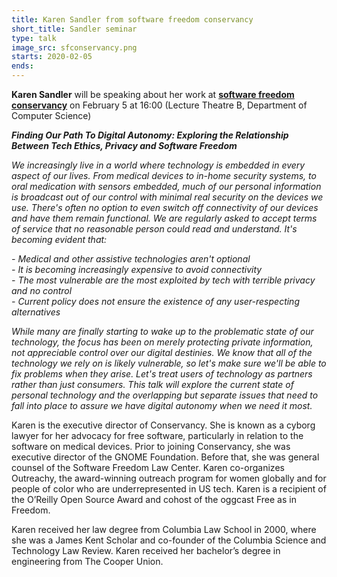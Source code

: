 ```yaml
---
title: Karen Sandler from software freedom conservancy
short_title: Sandler seminar
type: talk
image_src: sfconservancy.png
starts: 2020-02-05
ends:
---
```


**Karen Sandler** will be speaking about her work at [**software freedom conservancy**](https://sfconservancy.org/) on February 5 at 16:00
(Lecture Theatre B, Department of Computer Science)

***Finding Our Path To Digital Autonomy: Exploring the Relationship Between Tech Ethics, Privacy and Software Freedom***


*We increasingly live in a world where technology is embedded in every aspect of our lives. From medical devices to in-home security systems, to oral medication with sensors embedded, much of our personal information is broadcast out of our control with minimal real security on the devices we use. There's often no option to even switch off connectivity of our devices and have them remain functional. We are regularly asked to accept terms of service that no reasonable person could read and understand. It's becoming evident that:*

*-	Medical and other assistive technologies aren't optional*  
*-	It is becoming increasingly expensive to avoid connectivity*  
*-	The most vulnerable are the most exploited by tech with terrible privacy and no control*  
*-	Current policy does not ensure the existence of any user-respecting alternatives*  

*While many are finally starting to wake up to the problematic state of our technology, the focus has been on merely protecting private information, not appreciable control over our digital destinies. We know that all of the technology we rely on is likely vulnerable, so let's make sure we'll be able to fix problems when they arise. Let's treat users of technology as partners rather than just consumers. This talk will explore the current state of personal technology and the overlapping but separate issues that need to fall into place to assure we have digital autonomy when we need it most.*


Karen is the executive director of Conservancy. She is known as a cyborg lawyer for her advocacy for free software, particularly in relation to the software on medical devices. Prior to joining Conservancy, she was executive director of the GNOME Foundation. Before that, she was general counsel of the Software Freedom Law Center. Karen co-organizes Outreachy, the award-winning outreach program for women globally and for people of color who are underrepresented in US tech. Karen is a recipient of the O’Reilly Open Source Award and cohost of the oggcast Free as in Freedom.

Karen received her law degree from Columbia Law School in 2000, where she was a James Kent Scholar and co-founder of the Columbia Science and Technology Law Review. Karen received her bachelor’s degree in engineering from The Cooper Union.
